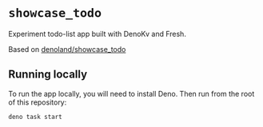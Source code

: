 # `showcase_todo`

Experiment todo-list app built with DenoKv and Fresh.

Based on [denoland/showcase_todo](https://github.com/denoland/showcase_todo)

## Running locally

To run the app locally, you will need to install Deno. Then run from the root of
this repository:

```
deno task start
```
